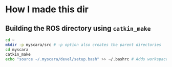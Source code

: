 # How I made this dir

## Building the ROS directory using `catkin_make`
```bash
cd ~
mkdir -p myscara/src # -p option also creates the parent directories
cd myscara
catkin_make
echo "source ~/.myscara/devel/setup.bash" >> ~/.bashrc # Adds workspace to search path
```
